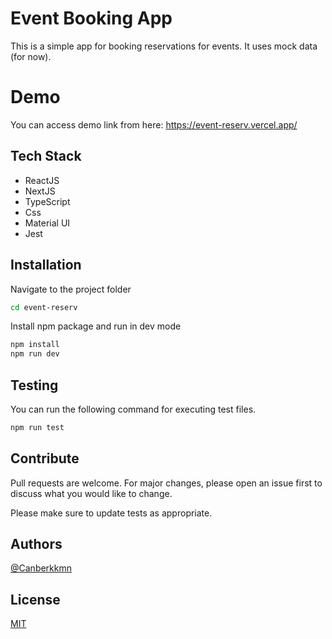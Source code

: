 # Event Booking App

This is a simple app for booking reservations for events. It uses mock data (for now).

# Demo

You can access demo link from here:
https://event-reserv.vercel.app/

## Tech Stack

- ReactJS
- NextJS
- TypeScript
- Css
- Material UI
- Jest

## Installation

Navigate to the project folder

```bash
cd event-reserv
```

Install npm package and run in dev mode

```bash
npm install
npm run dev
```

## Testing

You can run the following command for executing test files.

```bash
npm run test
```

## Contribute

Pull requests are welcome. For major changes, please open an issue first
to discuss what you would like to change.

Please make sure to update tests as appropriate.

## Authors

[@Canberkkmn](https://github.com/Canberkkmn)

## License

[MIT](https://choosealicense.com/licenses/mit/)
